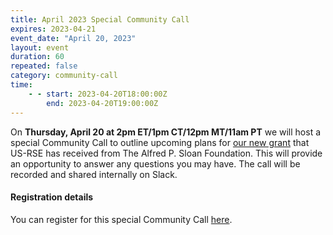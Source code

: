 ```yaml
---
title: April 2023 Special Community Call 
expires: 2023-04-21
event_date: "April 20, 2023"
layout: event
duration: 60
repeated: false
category: community-call
time:
    - - start: 2023-04-20T18:00:00Z
        end: 2023-04-20T19:00:00Z
---
```


On **Thursday, April 20 at 2pm ET/1pm CT/12pm MT/11am PT** we will host a special Community Call to outline upcoming plans for [our new grant](https://us-rse.org/2023-03-27-grant-announcement/) that US-RSE has received from The Alfred P. Sloan Foundation. This will provide an opportunity to answer any questions you may have. The call will be recorded and shared internally on Slack. 


#### Registration details
You can register for this special Community Call [here](https://princeton.zoom.us/meeting/register/tJUud-qvrjMrHdz4NeQEdStLdIhMCPyT1ihr).
